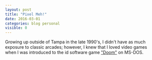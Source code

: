 ```yaml
---
layout: post
title: "Pixel Meh!"
date: 2016-03-01
categories: blog personal
visible: 0
---
```

Growing up outside of Tampa in the late 1990's, I didn't have as much exposure to classic arcades; however, I knew that I loved video games when I was introduced to the id software game ["Doom"][Doom] on MS-DOS.





[Doom]:     https://en.wikipedia.org/wiki/Doom_(1993_video_game)

